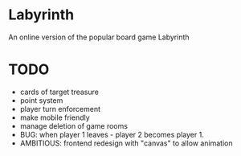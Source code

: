 # Labyrinth
An online version of the popular board game Labyrinth

# TODO
- cards of target treasure
- point system
- player turn enforcement
- make mobile friendly
- manage deletion of game rooms
- BUG: when player 1 leaves - player 2 becomes player 1.
- AMBITIOUS: frontend redesign with "canvas" to allow animation

